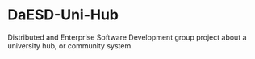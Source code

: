 # DaESD-Uni-Hub
Distributed and Enterprise Software Development group project about a university hub, or community system. 
